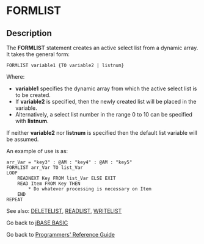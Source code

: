 # FORMLIST

<PageHeader />

## Description

The **FORMLIST** statement creates an active select list from a dynamic array. It takes the general form:

```
FORMLIST variable1 {TO variable2 | listnum}
```

Where:

- **variable1** specifies the dynamic array from which the active select list is to be created.
- If **variable2** is specified, then the newly created list will be placed in the variable.
- Alternatively, a select list number in the range 0 to 10 can be specified with **listnum**.

If neither **variable2** nor **listnum** is specified then the default list variable will be assumed.

An example of use is as:

```
arr_Var = "key3" : @AM : "key4" : @AM : "key5"
FORMLIST arr_Var TO list_Var
LOOP
    READNEXT Key FROM list_Var ELSE EXIT
    READ Item FROM Key THEN
        * Do whatever processing is necessary on Item
    END
REPEAT
```

See also: [DELETELIST](./../deletelist), [READLIST](./../readlist), [WRITELIST](./../writelist)

Go back to [jBASE BASIC](./../README.md)

Go back to [Programmers' Reference Guide](./../../reference-guides/jbc/README.md)

<PageFooter />
